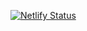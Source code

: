 [![Netlify Status](https://api.netlify.com/api/v1/badges/cb0b7fd1-d3c0-4ae6-a201-5d86f1e8cbb1/deploy-status)](https://app.netlify.com/sites/andreychevme/deploys)
